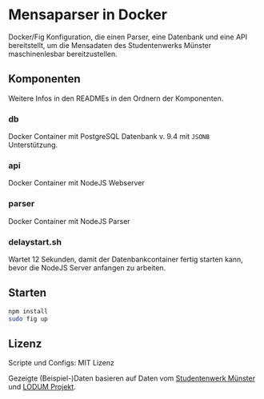 # Mensaparser in Docker

Docker/Fig Konfiguration, die einen Parser, eine Datenbank und eine API bereitstellt, um die Mensadaten des Studentenwerks Münster maschinenlesbar bereitzustellen.

## Komponenten

Weitere Infos in den READMEs in den Ordnern der Komponenten.

### db

Docker Container mit PostgreSQL Datenbank v. 9.4 mit `JSONB` Unterstützung.

### api

Docker Container mit NodeJS Webserver

### parser

Docker Container mit NodeJS Parser

### delaystart.sh

Wartet 12 Sekunden, damit der Datenbankcontainer fertig starten kann, bevor die NodeJS Server anfangen zu arbeiten.

## Starten

```bash
npm install
sudo fig up
```

## Lizenz

Scripte und Configs: MIT Lizenz

Gezeigte (Beispiel-)Daten basieren auf Daten vom [Studentenwerk Münster](http://www.studentenwerk-muenster.de/) und [LODUM Projekt](http://www.lodum.de/).